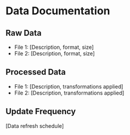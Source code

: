 # Data Documentation

## Raw Data
- File 1: [Description, format, size]
- File 2: [Description, format, size]

## Processed Data
- File 1: [Description, transformations applied]
- File 2: [Description, transformations applied]

## Update Frequency
[Data refresh schedule]
